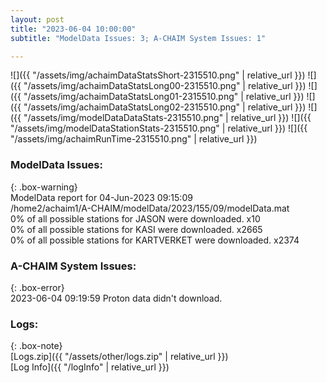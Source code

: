 ```yaml
---
layout: post
title: "2023-06-04 10:00:00"
subtitle: "ModelData Issues: 3; A-CHAIM System Issues: 1"

---
```


![]({{ "/assets/img/achaimDataStatsShort-2315510.png" | relative_url }})
![]({{ "/assets/img/achaimDataStatsLong00-2315510.png" | relative_url }})
![]({{ "/assets/img/achaimDataStatsLong01-2315510.png" | relative_url }})
![]({{ "/assets/img/achaimDataStatsLong02-2315510.png" | relative_url }})
![]({{ "/assets/img/modelDataDataStats-2315510.png" | relative_url }})
![]({{ "/assets/img/modelDataStationStats-2315510.png" | relative_url }})
![]({{ "/assets/img/achaimRunTime-2315510.png" | relative_url }})


### ModelData Issues:  
  
{: .box-warning}  
 ModelData report for 04-Jun-2023 09:15:09   
 /home2/achaim1/A-CHAIM/modelData/2023/155/09/modelData.mat   
 0% of all possible stations for JASON were downloaded. x10   
 0% of all possible stations for KASI were downloaded. x2665   
 0% of all possible stations for KARTVERKET were downloaded. x2374   
  
### A-CHAIM System Issues:  
  
{: .box-error}  
2023-06-04 09:19:59 Proton data didn't download.  

### Logs:  
  
{: .box-note}  
[Logs.zip]({{ "/assets/other/logs.zip" | relative_url }})  
[Log Info]({{ "/logInfo" | relative_url }})  
